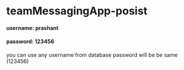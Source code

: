 # teamMessagingApp-posist

#### username: prashant 
#### password: 123456
you can use any username from database password will be be same (123456)
